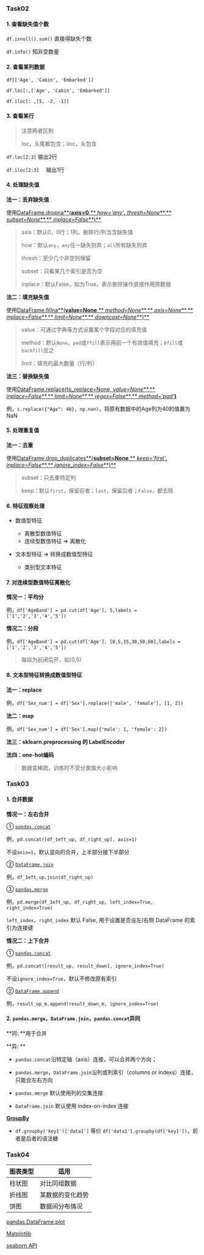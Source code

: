 ### Task02

#### 1. 查看缺失值个数

`df.isnull().sum()`  直接得缺失个数

`df.info()` 知非空数量

#### 2. 查看某列数据

`df[['Age', 'Cabin', 'Embarked']]`

`df.loc[:,['Age', 'Cabin', 'Embarked']]`

`df.iloc[: ,[5, -2, -1]]`

#### 3. 查看某行

>  注意两者区别
>
> loc，头尾都包含；iloc，头包含

`df.loc[2:3]`  输出2行

`df.iloc[2:3]  `  输出1行

#### 4. 处理缺失值

**法一：丢弃缺失值**

使用[DataFrame.dropna**(**axis=0**,** *how='any'***,** *thresh=None***,** *subset=None***,** *inplace=False***)**](https://pandas.pydata.org/pandas-docs/stable/reference/api/pandas.DataFrame.dropna.html)

> axis：默认0，0行；1列。删除行/列当含缺失值
>
> how：默认`any`，`any`任一缺失则弃；`all`所有缺失则弃
>
> thresh：至少几个非空则保留
>
> subset：只看某几个索引是否为空
>
> inplace：默认False，如为True，表示删除操作直接作用原数据

**法二：填充缺失值**

使用[DataFrame.fillna**(**value=None**,** *method=None***,** *axis=None***,** *inplace=False***,** *limit=None***,** *downcast=None***)**](https://pandas.pydata.org/pandas-docs/stable/reference/api/pandas.DataFrame.fillna.html)

> value：可通过字典等方式设置某个字段对应的填充值
>
> method：默认`None`，`pad`或`ffill`表示用前一个有效值填充；`bfill`或`backfill`反之
>
> limit：填充的最大数量（行/列）

**法三：替换缺失值**

使用[DataFrame.replace(to_replace=None, *value=None***,** *inplace=False***,** *limit=None***,** *regex=False***,** *method='pad'***)**](https://pandas.pydata.org/pandas-docs/stable/reference/api/pandas.DataFrame.replace.html)

例，`s.replace({"Age": 40}, np.nan)`，将原有数据中的Age列为40的值置为NaN

#### 5. 处理重复值

**法一：去重**

使用[DataFrame.drop_duplicates**(**subset=None**,** *keep='first'***,** *inplace=False***,** *ignore_index=False***)**](https://pandas.pydata.org/pandas-docs/stable/reference/api/pandas.DataFrame.drop_duplicates.html)

> subset：只去重特定列
>
> keep：默认`first`，保留前者；`last`，保留后者；`False`，都去除

#### 6. 特征观察处理

* 数值型特征
  * 离散型数值特征
  * 连续型数值特征 => 离散化

* 文本型特征 => 转换成数值型特征
  * 类别型文本特征

#### 7. 对连续型数值特征离散化

**情况一：平均分**

例，`df['AgeBand'] = pd.cut(df['Age'], 5,labels = ['1','2','3','4','5'])`

**情况二：分段**

例，`df['AgeBand'] = pd.cut(df['Age'], [0,5,15,30,50,80],labels = ['1','2','3','4','5'])`

> 每段为前闭后开，如[0,5)

#### 8. 文本型特征转换成数值型特征

**法一：replace**

例，`df['Sex_num'] = df['Sex'].replace(['male', 'female'], [1, 2])`

**法二：map**

例，`df['Sex_num'] = df['Sex'].map({'male': 1, 'female': 2})`

**法三：sklearn.preprocessing 的 LabelEncoder**

**法四：one-hot编码**

> 数据变稀疏，训练时不受分类值大小影响

### Task03

#### 1. 合并数据

**情况一：左右合并**

① [`pandas.concat`](https://pandas.pydata.org/pandas-docs/stable/reference/api/pandas.concat.html)

例，`pd.concat([df_1eft_up, df_right_up], axis=1)`

不设`axis=1`，默认竖向的合并，上半部分接下半部分

② [`DataFrame.join`](https://pandas.pydata.org/pandas-docs/stable/reference/api/pandas.DataFrame.join.html)

例，`df_1eft_up.join(df_right_up)`

③ [`pandas.merge`](https://pandas.pydata.org/pandas-docs/stable/reference/api/pandas.merge.html)

例，`pd.merge(df_1eft_up, df_right_up, left_index=True, right_index=True)`

`left_index`，`right_index` 默认 False, 用于设置是否设左/右侧 DataFrame 的索引为连接键

**情况二：上下合并**

① [`pandas.concat`](https://pandas.pydata.org/pandas-docs/stable/reference/api/pandas.concat.html)

例，`pd.concat([result_up, result_down], ignore_index=True)`

不设`ignore_index=True`，默认不修改原有索引

② [`DataFrame.append`](https://pandas.pydata.org/pandas-docs/stable/reference/api/pandas.DataFrame.append.html)

例，`result_up_m.append(result_down_m, ignore_index=True)`

#### 2. `pandas.merge`，`DataFrame.join`，`pandas.concat`异同

**同: **用于合并

**异: **

* `pandas.concat`沿特定轴（axis）连接，可以合并两个方向；
*  `pandas.merge`，`DataFrame.join`沿列或列索引（columns or indexs）连接，只能合左右方向
* `pandas.merge` 默认使用列的交集连接

* `DataFrame.join` 默认使用 index-on-index 连接



[**GroupBy**](https://pandas.pydata.org/pandas-docs/stable/reference/groupby.html)

* `df.groupby('key1')['data1']` 等价 `df['data1'].groupby(df['key1'])`，前者是后者的语法糖



### Task04

| 图表类型 | 适用             |
| -------- | ---------------- |
| 柱状图   | 对比同组数据     |
| 折线图   | 某数据的变化趋势 |
| 饼图     | 数据间分布情况   |

[pandas.DataFrame.plot](https://pandas.pydata.org/pandas-docs/stable/reference/api/pandas.DataFrame.plot.html)

[Matplotlib](https://www.matplotlib.org.cn/en/API/)

[seaborn API](http://seaborn.pydata.org/api.html)